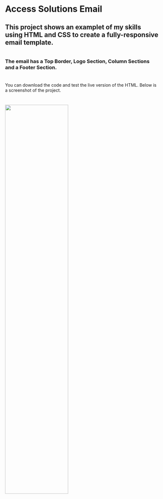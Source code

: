 # Access Solutions Email

## This project shows an examplet of my skills using HTML and CSS to create a fully-responsive email template. 

#

### The email has a Top Border, Logo Section, Column Sections and a Footer Section.

#

You can download the code and test the live version of the HTML. Below is a screenshot of the project.

#

<img src="https://i.ibb.co/gtYLRfq/127-0-0-1-5500-index-html1.png" width="206" height="1271">

